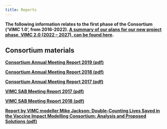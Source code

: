 ```yaml
---
title: Reports
---
```


<b>The following information relates to the first phase of the Consortium (‘VIMC 1.0’, from 2016-2022). [A summary of our plans for our new project phase, VIMC 2.0 (2022 – 2027), can be found here](/2022-11-14-VIMC-2-0-funding).</b>

## Consortium materials

**[Consortium Annual Meeting Report 2019 (pdf)](/resources/VIMC_AM_2019_summary_report.pdf)**   

**[Consortium Annual Meeting Report 2018 (pdf)](/resources/VIMC_AM_2018_summary_report_final.pdf)**

**[Consortium Annual Meeting Report 2017 (pdf)](/resources/VIMC_consortium_annual_meeting_report_2017.pdf)** 

**[VIMC SAB Meeting Report 2017 (pdf)](/resources/VIMC_SAB_report_June_2017_final.pdf)**

**[VIMC SAB Meeting Report 2018 (pdf)](/resources/VIMC_SAB_report_2018_final.pdf)**

**[Report by VIMC modeller Mike Jackson: Double-Counting Lives Saved in the Vaccine Impact Modelling Consortium: Analysis and Proposed Solutions (pdf)](/resources/Double_Count_Report_FINAL.pdf)**
